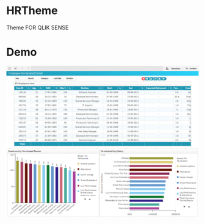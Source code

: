 # HRTheme
Theme FOR QLIK SENSE
<h1>Demo</h1>
<img src="./EmpDetailsTerminated.PNG">

<img src="./Reason_Termination.PNG">
